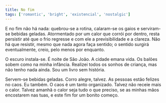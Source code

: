 ```yaml
---
title: No fim
tags: ['romantic', 'bright', 'existencial', 'nostalgic']
---
```


E no fim não há nada: quebrou-se a rotina, calaram-se os gaios e serviram-se bebidas geladas. Atormentado por um calor que corrói por dentro, resta persistir até que o frio regresse e com ele a previsibilidade e a clareza. Não há que resistir, mesmo que nada agora faça sentido; o sentido surgirá eventualmente, creio, pelo menos por enquanto.

O escuro instala-se. É noite de São João. A cidade emana vida. Os balões sobem como na minha infância. Realizei todos os sonhos de criança, mas não tenho nada ainda. Sou um livro sem história.

Servem-se bebidas geladas. Corro alegre, talvez. As pessoas estão felizes no caos. Eu também. O caos é um tanto organizado. Talvez não receie mais o calor. Talvez amanhã o calor seja tudo o que preciso, se as minhas mãos encostarem nas tuas, e este fim for um bonito começo.